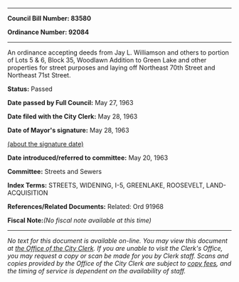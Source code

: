 

********

**Council Bill Number: 83580**
   
**Ordinance Number: 92084**
********

 An ordinance accepting deeds from Jay L. Williamson and others to portion of Lots 5 & 6, Block 35, Woodlawn Addition to Green Lake and other properties for street purposes and laying off Northeast 70th Street and Northeast 71st Street.

**Status:** Passed
   
**Date passed by Full Council:** May 27, 1963
   
**Date filed with the City Clerk:** May 28, 1963
   
**Date of Mayor's signature:** May 28, 1963
   
[(about the signature date)](/~public/approvaldate.htm)
   
   
   
**Date introduced/referred to committee:** May 20, 1963
   
**Committee:** Streets and Sewers
   
   
**Index Terms:** STREETS, WIDENING, I-5, GREENLAKE, ROOSEVELT, LAND-ACQUISITION

**References/Related Documents:** Related: Ord 91968

**Fiscal Note:**_(No fiscal note available at this time)_
********

_No text for this document is available on-line. You may view this document at [the Office of the City Clerk](http://www.seattle.gov/leg/clerk/contactUs.htm). If you are unable to visit the Clerk's Office, you may request a copy or scan be made for you by Clerk staff. Scans and copies provided by the Office of the City Clerk are subject to [copy fees](http://clerk.seattle.gov/~public/clerkfees.htm), and the timing of service is dependent on the availability of staff._

